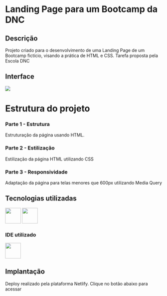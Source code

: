 <div>  
  <h1>Landing Page para um Bootcamp da DNC</h1>
</div>
<div>
  <h2>Descrição</h2>
  <p>
    Projeto criado para o desenvolvimento de uma Landing Page de um Bootcamp fictício, visando a prática de HTML e CSS. Tarefa proposta pela Escola DNC
  </p>
</div>
<div>
  <h2>Interface</h2>
 <img src="https://github.com/LucasIniesta/Landing-Page-Bootcampo-DNC/assets/103338077/04ce279d-8367-40e5-88b3-fa1bab5660e3">
</div>
<div>
  <h1>Estrutura do projeto</h1>
  <h3>Parte 1 - Estrutura</h3>
  <p>Estruturação da página usando HTML.</p>
  <h3>Parte 2 - Estilização</h3>
  <p>Estilização da página HTML utilizando CSS</p>
  <h3>Parte 3 - Responsividade</h3>
  <p>Adaptação da página para telas menores que 600px utilizando Media Query</p>
  <h2>Tecnologias utilizadas</h2>
  <img width="50px" src="https://cdn.jsdelivr.net/gh/devicons/devicon@latest/icons/html5/html5-original-wordmark.svg"/>
  <img width="50px" src="https://cdn.jsdelivr.net/gh/devicons/devicon@latest/icons/css3/css3-original-wordmark.svg"/>
  <h3>IDE utilizado</h3>
  <img width="50px" src="https://cdn.jsdelivr.net/gh/devicons/devicon@latest/icons/vscode/vscode-original.svg" />  
</div>
<div>
  <h2>Implantação</h2>
  <p>Deploy realizado pela plataforma Netlify. Clique no botão abaixo para acessar</p>

  
  
</div>

          

